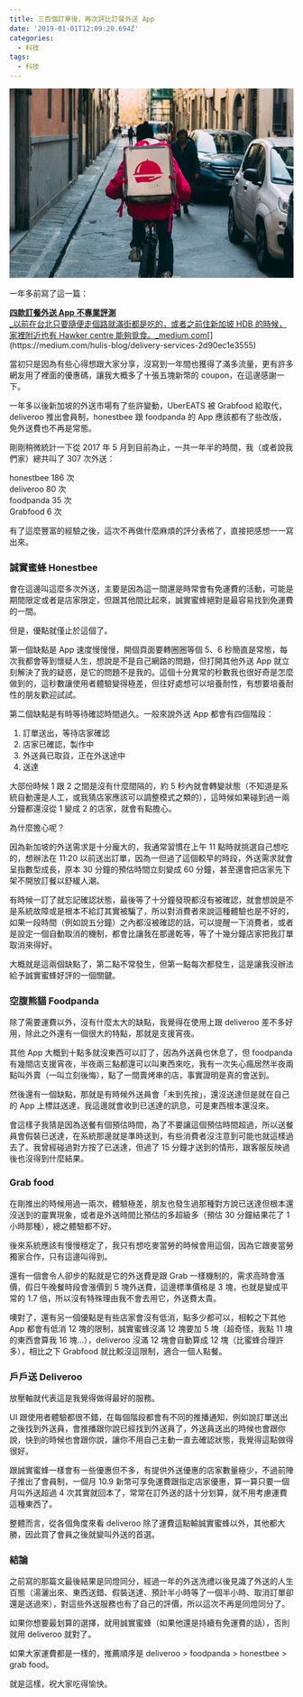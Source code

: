 ```yaml
---
title: 三百個訂單後，再次評比訂餐外送 App
date: '2019-01-01T12:09:20.694Z'
categories:
  - 科技
tags:
  - 科技
---
```


![](/img/delivery-300-311d531e1e65/0__kIiR6fG71PjGIk7o.jpg)

一年多前寫了這一篇：

[**四款訂餐外送 App 不專業評測**  
_以前在台北只要隨便走個路就滿街都是吃的，或者之前住新加坡 HDB 的時候，家裡附近也有 Hawker centre 能夠覓食。_medium.com](https://medium.com/hulis-blog/delivery-services-2d90ec1e3555 "https://medium.com/hulis-blog/delivery-services-2d90ec1e3555")[](https://medium.com/hulis-blog/delivery-services-2d90ec1e3555)

當初只是因為有些心得想跟大家分享，沒寫到一年間也獲得了滿多流量，更有許多網友用了裡面的優惠碼，讓我大概多了十張五塊新幣的 coupon，在這邊感謝一下。

一年多以後新加坡的外送市場有了些許變動，UberEATS 被 Grabfood 給取代，deliveroo 推出會員制，honestbee 跟 foodpanda 的 App 應該都有了些改版，免外送費也不再是常態。

剛剛稍微統計一下從 2017 年 5 月到目前為止，一共一年半的時間，我（或者說我們家）總共叫了 307 次外送：

honestbee 186 次  
deliveroo 80 次  
foodpanda 35 次  
Grabfood 6 次

有了這麼豐富的經驗之後，這次不再做什麼麻煩的評分表格了，直接把感想一一寫出來。

### 誠實蜜蜂 Honestbee

會在這邊叫這麼多次外送，主要是因為這一間還是時常會有免運費的活動，可能是期間限定或者是店家限定，但跟其他間比起來，誠實蜜蜂絕對是最容易找到免運費的一間。

但是，優點就僅止於這個了。

第一個缺點是 App 速度慢慢慢，開個頁面要轉圈圈等個 5、6 秒簡直是常態，每次我都會等到懷疑人生，想說是不是自己網路的問題，但打開其他外送 App 就立刻解決了我的疑惑，是它的問題不是我的。這個十分異常的秒數我也很好奇是怎麼做到的，這秒數讓使用者體驗變得極差，但往好處想可以培養耐性，有想要培養耐性的朋友歡迎試試。

第二個缺點是有時等待確認時間過久。一般來說外送 App 都會有四個階段：

1.  訂單送出，等待店家確認
2.  店家已確認，製作中
3.  外送員已取貨，正在外送途中
4.  送達

大部份時候 1 跟 2 之間是沒有什麼間隔的，約 5 秒內就會轉變狀態（不知道是系統自動還是人工，或我猜店家應該可以調整模式之類的），這時候如果碰到過一兩分鐘都還沒從 1 變成 2 的店家，就會有點擔心。

為什麼擔心呢？

因為新加坡的外送需求是十分龐大的，我通常習慣在上午 11 點時就挑選自己想吃的，想辦法在 11:20 以前送出訂單，因為一但過了這個較早的時段，外送需求就會呈指數型成長，原本 30 分鐘的預估時間立刻變成 60 分鐘，甚至還會把店家先下架不開放訂餐以舒緩人潮。

有時候一訂了就忘記確認狀態，最後等了十分鐘發現都沒有被確認，就會想說是不是系統故障或是根本不給訂其實被騙了，所以對消費者來說這種體驗也是不好的，如果一段時間（例如說五分鐘）之內都沒被確認的話，可以提醒一下消費者，或者是設定一個自動取消的機制，都會比讓我在那邊乾等，等了十幾分鐘店家把我訂單取消來得好。

大概就是這兩個缺點了，第二點不常發生，但第一點每次都發生，這是讓我沒辦法給予誠實蜜蜂好評的一個關鍵。

### 空腹熊貓 Foodpanda

除了需要運費以外，沒有什麼太大的缺點，我覺得在使用上跟 deliveroo 差不多好用，除此之外還有一個很大的特點，那就是支援宵夜。

其他 App 大概到十點多就沒東西可以訂了，因為外送員也休息了，但 foodpanda 有幾間店支援宵夜，半夜兩三點都還可以叫東西來吃，我有一次失心瘋居然半夜兩點叫外賣（一叫立刻後悔），點了一間賣烤串的店，事實證明是真的會送到。

然後還有一個缺點，那就是有時候外送員會「未到先按」，還沒送達但是就在自己的 App 上標註送達，我這邊就會收到已送達的訊息，可是東西根本還沒來。

會這樣子我猜是因為送餐有個預估時間，為了不要讓這個預估時間超過，所以送餐員會假裝已送達，在系統那邊就是準時送到，有些消費者沒注意到可能也就這樣過去了。我曾經碰過對方按了已送達，但過了 15 分鐘才送到的情形，跟客服反映過後也沒得到什麼結果。

### Grab food

在剛推出的時候用過一兩次，體驗極差，朋友也發生過那種對方說已送達但根本還沒送到的靈異現象，或者是外送時間比預估的多超級多（預估 30 分鐘結果花了 1 小時那種），總之體驗都不好。

後來系統應該有慢慢穩定了，我只有想吃麥當勞的時候會用這個，因為它跟麥當勞獨家合作，只有這邊叫得到。

還有一個會令人卻步的點就是它的外送費是跟 Grab 一樣機制的，需求高時會漲價，假日午晚餐時段會漲價到 5 塊外送費，這邊標準價格是 3 塊，也就是變成平常的 1.7 倍，所以沒有特殊理由我不會去用它，外送費太貴。

噢對了，還有另一個優點是有些店家會沒有低消，點多少都可以，相較之下其他 App 都會有低消 12 塊的限制，誠實蜜蜂沒滿 12 塊要加 5 塊（超奇怪，我點 11 塊的東西會算我 16 塊…），deliveroo 沒滿 12 塊會自動算成 12 塊（比蜜蜂合理許多），相比之下 Grabfood 就比較沒這限制，適合一個人點餐。

### 戶戶送 Deliveroo

放壓軸就代表這是我覺得做得最好的服務。

UI 跟使用者體驗都很不錯，在每個階段都會有不同的推播通知，例如說訂單送出之後找到外送員，會推播跟你說已經找到外送員了，外送員送出的時候也會跟你說，快到的時候也會跟你說，讓你不用自己主動一直去確認狀態，我覺得這點做得很好。

跟誠實蜜蜂一樣會有一些優惠但不多，有提供外送優惠的店家數量極少，不過前陣子推出了會員制，一個月 10.9 新幣可享免運費跟指定店家優惠，算一算只要一個月叫外送超過 4 次其實就回本了，常常在訂外送的話十分划算，就不用考慮運費這種東西了。

整體而言，從各個角度來看 deliveroo 除了運費這點輸誠實蜜蜂以外，其他都大勝，因此買了會員之後就變叫外送的首選。

### 結論

之前寫的那篇文最後結果是同燈同分，經過一年的外送洗禮以後見識了外送的人生百態（湯灑出來、東西送錯、假裝送達、預計半小時等了一個半小時、取消訂單卻還是送過來），對這些外送服務也有了自己的評價，所以這次不再是同燈同分了。

如果你想要最划算的選擇，就用誠實蜜蜂（如果他還是持續有免運費的話），否則就用 deliveroo 就對了。

如果大家運費都是一樣的，推薦順序是 deliveroo > foodpanda > honestbee > grab food。

就是這樣，祝大家吃得愉快。